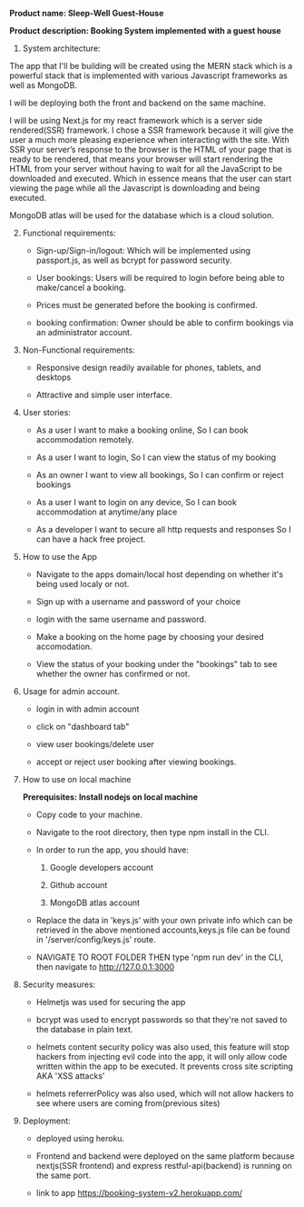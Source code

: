 **Product name: Sleep-Well Guest-House**

**Product description: Booking System implemented with a guest house**

1. System architecture:

The app that I'll be building will be created using the MERN 
stack which is a powerful stack that is implemented with various 
Javascript frameworks as well as MongoDB. 

I will be deploying both the front and backend on the same machine.

I will be using Next.js for my react framework which is a server side
rendered(SSR) framework. I chose a SSR framework because it will give 
the user a much more pleasing experience when interacting with the site.
With SSR your server’s response to the browser is the HTML of your page 
that is ready to be rendered, that means your browser will start rendering 
the HTML from your server without having to wait for all the JavaScript 
to be downloaded and executed. Which in essence means that the user can 
start viewing the page while all the Javascript is downloading and being
executed.

MongoDB atlas will be used for the database which is a cloud solution.

2. Functional requirements:

    - Sign-up/Sign-in/logout: Which will be implemented using passport.js,
    as well as bcrypt for password security.
    
    - User bookings: Users will be required to login before being able to 
    make/cancel a booking.

    - Prices must be generated before the booking is confirmed.

    - booking confirmation: Owner should be able to confirm bookings via 
    an administrator account. 

3. Non-Functional requirements:

    - Responsive design readily available for phones, tablets, and desktops

    - Attractive and simple user interface.

4. User stories:

    * As a user 
    I want to make a booking online,
    So I can book accommodation remotely.

    * As a user 
    I want to login,
    So I can view the status of my booking

    * As an owner
    I want to view all bookings,
    So I can confirm or reject bookings

    * As a user 
    I want to login on any device,
    So I can book accommodation at anytime/any place

    * As a developer
    I want to secure all http requests and responses
    So I can have a hack free project.

5. How to use the App

    - Navigate to the apps domain/local host depending on whether it's 
       being used localy or not.

    - Sign up with a username and password of your choice

    - login with the same username and password.

    - Make a booking on the home page by choosing your desired accomodation.

    - View the status of your booking under the "bookings" tab to see whether
       the owner has confirmed or not.

6. Usage for admin account.

    - login in with admin account

    - click on "dashboard tab"

    - view user bookings/delete user

    - accept or reject user booking after viewing bookings.

7. How to use on local machine 

    **Prerequisites: Install nodejs on local machine**

    - Copy code to your machine.

    - Navigate to the root directory, then type npm install in the CLI.

    - In order to run the app, you should have:

        1. Google developers account

        2. Github account 

        3. MongoDB atlas account

    - Replace the data in 'keys.js' with your own private info which can
      be retrieved in the above mentioned accounts,keys.js file can be 
      found in '/server/config/keys.js' route.

    - NAVIGATE TO ROOT FOLDER THEN type 'npm run dev' in the CLI, then 
      navigate to http://127.0.0.1:3000

8. Security measures:

    - Helmetjs was used for securing the app

    - bcrypt was used to encrypt passwords so that they're not saved to the 
      database in plain text.

    - helmets content security policy was also used, this feature will stop hackers from           injecting evil code into the app, it will only allow code written within the app to be       executed. It prevents cross site scripting AKA 'XSS attacks'

    - helmets referrerPolicy was also used, which will not allow hackers to    see where users are coming from(previous sites)

9. Deployment: 

    - deployed using heroku.

    - Frontend and backend were deployed on the same platform because nextjs(SSR frontend) and     express restful-api(backend) is running on the same port.

    - link to app https://booking-system-v2.herokuapp.com/

    

